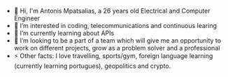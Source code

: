 - 👋 Hi, I'm Antonis Mpatsalias, a 26 years old Electrical and Computer Engineer
- 👀 I’m interested in coding, telecommunications and continuous learing  
- 🌱 I’m currently learning about APIs 
- 💞️ I’m looking to be a part of a team which will give me an opportunity to work on different projects, grow as a problem solver and a professional 
- ⚡ Other facts: I love travelling, sports/gym, foreign language learning (currently learning portugues), geopolitics and crypto.

<!---
antonismpats/antonismpats is a ✨ special ✨ repository because its `README.md` (this file) appears on your GitHub profile.
You can click the Preview link to take a look at your changes.
--->

